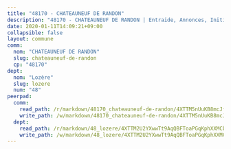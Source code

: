 ```yaml
---
title: "48170 - CHATEAUNEUF DE RANDON"
description: "48170 - CHATEAUNEUF DE RANDON | Entraide, Annonces, Initiatives"
date: 2020-01-11T14:09:21+09:00
collapsible: false
layout: commune
comm:
  nom: "CHATEAUNEUF DE RANDON"
  slug: chateauneuf-de-randon
  cp: "48170"
dept:
  nom: "Lozère"
  slug: lozere
  num: "48"
peerpad:
  comm:
    read_path: /r/markdown/48170_chateauneuf-de-randon/4XTTM5nUuKB8mcJf5rHCV2jQKx2fxRfYVWU4ELZvHCr97azQX
    write_path: /w/markdown/48170_chateauneuf-de-randon/4XTTM5nUuKB8mcJf5rHCV2jQKx2fxRfYVWU4ELZvHCr97azQX-K3TgUaQoQ1Txq4vigith1Et2ZZHpxGu1b7zWuDnPyG3VPQTHqT7A7KP3M5ZGQfGME4UVZdzk4eMruVPtMRFkFNXaDhXVppnMJFMjDZ8pAEVSCyddQSR4og3vz8gHPn6mMExPfryV
  dept:
    read_path: /r/markdown/48_lozere/4XTTM2U2YXwwTt9AqQBFToaPGqKphXXMCbRQJd3ieCWApZKhp
    write_path: /w/markdown/48_lozere/4XTTM2U2YXwwTt9AqQBFToaPGqKphXXMCbRQJd3ieCWApZKhp-K3TgU8LFw2VbEvF8YT63nrQb5nBCHp3LkChLkTGaYr9v91U6euBJvc2gC6ZE26iQLtBcf6bgLU5YQs5jKcnyLY5qYAH3MFy4H4ZDybCAkb97J6HGTY7nKmFopGDHEk7j5murpeJa
---
```


